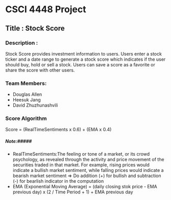 # CSCI 4448 Project 

## Title : Stock Score

### Description : 

Stock Score provides investment information to users.  Users enter a stock ticker and a date range to generate a stock score which indicates if the user should buy, hold or sell a stock. Users can save a score as a favorite or share the score with other users. 


### Team Members:

- Douglas Allen
- Heesuk Jang
- David Zhuzhunashvili

### Score Algorithm

Score = (RealTimeSentiments x 0.6) + (EMA x 0.4)

 ##### Note:#####
   * RealTimeSentiments:The feeling or tone of a market, or its crowd psychology, as revealed through the activity and price movement of the securities traded in that market. For example, rising prices would indicate a bullish market sentiment, while falling prices would indicate a bearish market sentiment => Do addition (+) for bullish and subtraction (-) for bearlish indicator in the computation
  * EMA (Exponential Moving Average) = (daily closing stok price - EMA previous day) x (2 / Time Period + 1) + EMA previous day

